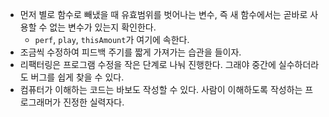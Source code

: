 
- 먼저 별로 함수로 빼냈을 때 유효범위를 벗어나는 변수, 즉 새 함수에서는 곧바로 사용할 수 없는 변수가 있는지 확인한다.
  - `perf`, `play`, `thisAmount`가 여기에 속한다.
- 조금씩 수정하여 피드백 주기를 짧게 가져가는 습관을 들이자.
- 리팩터링은 프로그램 수정을 작은 단계로 나눠 진행한다. 그래야 중간에 실수하더라도 버그를 쉽게 찾을 수 있다.
- 컴퓨터가 이해하는 코드는 바보도 작성할 수 있다. 사람이 이해하도록 작성하는 프로그래머가 진정한 실력자다.